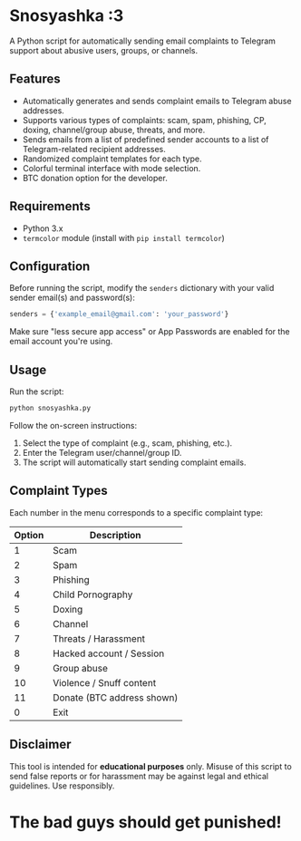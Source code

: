# Snosyashka :3
A Python script for automatically sending email complaints to Telegram support about abusive users, groups, or channels.

## Features

- Automatically generates and sends complaint emails to Telegram abuse addresses.
- Supports various types of complaints: scam, spam, phishing, CP, doxing, channel/group abuse, threats, and more.
- Sends emails from a list of predefined sender accounts to a list of Telegram-related recipient addresses.
- Randomized complaint templates for each type.
- Colorful terminal interface with mode selection.
- BTC donation option for the developer.

## Requirements

- Python 3.x
- `termcolor` module (install with `pip install termcolor`)

## Configuration

Before running the script, modify the `senders` dictionary with your valid sender email(s) and password(s):
```python
senders = {'example_email@gmail.com': 'your_password'}
```

Make sure "less secure app access" or App Passwords are enabled for the email account you're using.

## Usage

Run the script:

```bash
python snosyashka.py
```

Follow the on-screen instructions:

1. Select the type of complaint (e.g., scam, phishing, etc.).
2. Enter the Telegram user/channel/group ID.
3. The script will automatically start sending complaint emails.

## Complaint Types

Each number in the menu corresponds to a specific complaint type:

| Option | Description                  |
|--------|------------------------------|
| 1      | Scam                         |
| 2      | Spam                         |
| 3      | Phishing                     |
| 4      | Child Pornography            |
| 5      | Doxing                       |
| 6      | Channel                      |
| 7      | Threats / Harassment         |
| 8      | Hacked account / Session     |
| 9      | Group abuse                  |
| 10     | Violence / Snuff content     |
| 11     | Donate (BTC address shown)   |
| 0      | Exit                         |

## Disclaimer

This tool is intended for **educational purposes** only. Misuse of this script to send false reports or for harassment may be against legal and ethical guidelines. Use responsibly.

# The bad guys should get punished!
